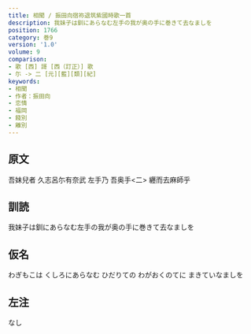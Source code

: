 ```yaml
---
title: 相聞 / 振田向宿祢退筑紫國時歌一首
description: 我妹子は釧にあらなむ左手の我が奥の手に巻きて去なましを
position: 1766
category: 巻9
version: '1.0'
volume: 9
comparison:
- 歌 [西] 謌 [西（訂正）] 歌
- 尓 -> 二 [元][藍][類][紀]
keywords:
- 相聞
- 作者：振田向
- 恋情
- 福岡
- 餞別
- 離別
---
```


## 原文

吾妹兒者 久志呂尓有奈武 左手乃 吾奥手<二> 纒而去麻師乎

## 訓読

我妹子は釧にあらなむ左手の我が奥の手に巻きて去なましを

## 仮名

わぎもこは くしろにあらなむ ひだりての わがおくのてに まきていなましを

## 左注

なし
